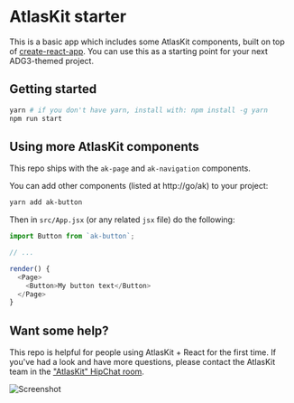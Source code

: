 # AtlasKit starter

This is a basic app which includes some AtlasKit components, built on top of [create-react-app](https://github.com/facebookincubator/create-react-app). You can use this as a starting point for your next ADG3-themed project.

## Getting started

```bash
yarn # if you don't have yarn, install with: npm install -g yarn
npm run start
```

## Using more AtlasKit components

This repo ships with the `ak-page` and `ak-navigation` components.

You can add other components (listed at http://go/ak) to your project:

```bash
yarn add ak-button
```

Then in `src/App.jsx` (or any related `jsx` file) do the following:

```js
import Button from `ak-button`;

// ...

render() {
  <Page>
    <Button>My button text</Button>
  </Page>
}
```

## Want some help?

This repo is helpful for people using AtlasKit + React for the first time. If you've had a look and have more questions, please contact the AtlasKit team in the ["AtlasKit" HipChat room](hipchat://atlassian.hipchat.com/chat/room/AtlasKit).

![Screenshot](https://bitbucket.org/atlassian/atlaskit-starter/raw/master/screenshot.png)

